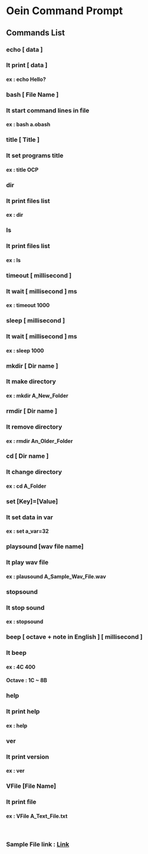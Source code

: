 # Oein Command Prompt
### 
## Commands List
### echo [ data ]
### It print [ data ]
#### ex : echo Hello?
### bash [ File Name ]
### It start command lines in file
#### ex : bash a.obash
### title [ Title ]
### It set programs title
#### ex : title OCP
### dir
### It print files list
#### ex : dir
### ls
### It print files list
#### ex : ls
### timeout [ millisecond ]
### It wait [ millisecond ] ms
#### ex : timeout 1000
### sleep [ millisecond ]
### It wait [ millisecond ] ms
#### ex : sleep 1000
### mkdir [ Dir name ]
### It make directory
#### ex : mkdir A_New_Folder
### rmdir [ Dir name ]
### It remove directory
#### ex : rmdir An_Older_Folder
### cd [ Dir name ]
### It change directory
#### ex : cd A_Folder
### set [Key]=[Value]
### It set data in var
#### ex : set a_var=32
### playsound [wav file name]
### It play wav file
#### ex : plausound A_Sample_Wav_File.wav
### stopsound
### It stop sound
#### ex : stopsound
### beep [ octave + note in English ] [ millisecond ]
### It beep
#### ex : 4C 400
#### Octave : 1C ~ 8B
### help
### It print help
#### ex : help
### ver
### It print version
#### ex : ver
### VFile [File Name]
### It print file
#### ex : VFile A_Text_File.txt
&nbsp;
### Sample File link : <a href="https://github.com/Oein/Oein_Command_Prompt/tree/master/Samples">Link</a>
